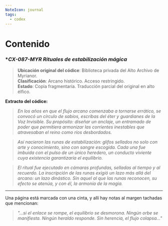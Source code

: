 ```yaml
---
NoteIcon: journal
tags:
  - codex
---
```




# Contenido
### **CX-087-MYR Rituales de estabilización mágica*

> **Ubicación original del códice**: Biblioteca privada del Alto Archivo de Myrianor.  
> **Clasificación**: Arcano histórico. Acceso restringido.  
> **Estado**: Copia fragmentaria. Traducción parcial del original en alto élfico.

**Extracto del códice:**

> _En los años en que el flujo arcano comenzaba a tornarse errático, se convocó un círculo de sabios, escribas del éter y guardianes de la Voz Invisible. Su propósito: diseñar un anclaje, un entramado de poder que permitiera armonizar las corrientes inestables que atravesaban el reino como ríos desbordados._

> _Así nacieron las runas de estabilización: glifos sellados no solo con arte y conocimiento, sino con sangre escogida. Cada una fue imbuida con el pulso de un único heredero, un conducto viviente cuya existencia garantizaría el equilibrio._

> _El ritual fue ejecutado en cámaras profundas, selladas al tiempo y al recuerdo. La inscripción de las runas exigió un lazo más allá del arcano: un lazo dinástico. Sin aquel al que las runas reconocen, su efecto se atenúa, y con él, la armonía de la magia._

---
Una página está marcada con una cinta, y allí hay notas al margen tachadas que mencionan:

> _"...si el enlace se rompe, el equilibrio se desmorona. Ningún orbe se manifiesta. Ningún heraldo responde. Sin herencia, el flujo colapsa..."_  


